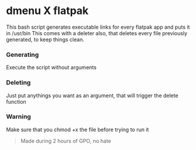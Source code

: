# dmenu X flatpak

This bash script generates executable links for every flatpak app and puts it in /usr/bin
This comes with a deleter also, that deletes every file previously generated, to keep things clean.

### Generating

Execute the script without arguments

### Deleting

Just put anythings you want as an argument, that will trigger the delete function

### Warning

Make sure that you chmod +x the file before trying to run it

> Made during 2 hours of GPO, no hate

